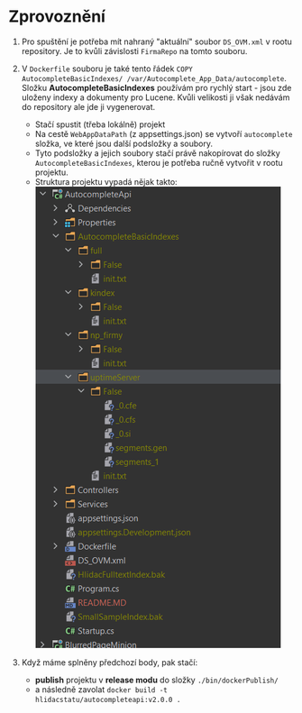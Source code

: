 # Zprovoznění

1) Pro spuštění je potřeba mít nahraný "aktuální" soubor `DS_OVM.xml` v rootu repository. Je to kvůli závislosti `FirmaRepo` na tomto souboru.

2) V `Dockerfile` souboru je také tento řádek `COPY AutocompleteBasicIndexes/ /var/Autocomplete_App_Data/autocomplete`. Složku **AutocompleteBasicIndexes** používám pro rychlý start - jsou zde uloženy indexy a dokumenty pro Lucene. Kvůli velikosti ji však nedávám do repository ale jde ji vygenerovat.
    - Stačí spustit (třeba lokálně) projekt
    - Na cestě `WebAppDataPath` (z appsettings.json) se vytvoří `autocomplete` složka, ve které jsou další podsložky a soubory.
    - Tyto podsložky a jejich soubory stačí právě nakopírovat do složky `AutocompleteBasicIndexes`, kterou je potřeba ručně vytvořit v rootu projektu.
    - Struktura projektu vypadá nějak takto:
![projectStructure.png](projectStructure.png)

3) Když máme splněny předchozí body, pak stačí:
    - **publish** projektu v **release modu** do složky `./bin/dockerPublish/` 
    - a následně zavolat `docker build -t hlidacstatu/autocompleteapi:v2.0.0 .` 
